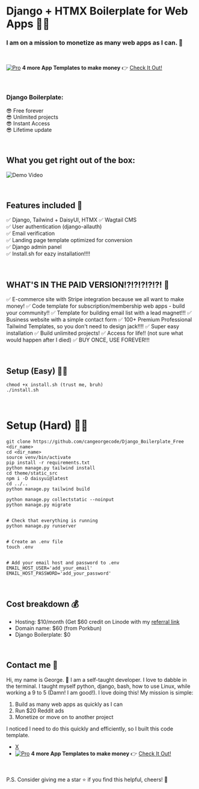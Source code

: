 # Django + HTMX Boilerplate for Web Apps 🚀🚀
### I am on a mission to monetize as many web apps as I can.  🎉 


&nbsp;


[![Pro](https://img.shields.io/badge/Pro-Boilerplate-pink)](https://hero.codes/) **4 more App Templates to make money** 👉 [Check It Out!](https://hero.codes/)


&nbsp;


### Django Boilerplate: 
😎 Free forever  
😎 Unlimited projects  
😎 Instant Access  
😎 Lifetime update  

&nbsp;

## What you get right out of the box:
![Demo Video](https://raw.githubusercontent.com/cangeorgecode/djbp_demo_video/main/output.gif)


&nbsp;


## Features included  🔧

✅ Django, Tailwind + DaisyUI, HTMX
✅ Wagtail CMS  
✅ User authentication (django-allauth)  
✅ Email verification  
✅ Landing page template optimized for conversion  
✅ Django admin panel  
✅ Install.sh for eazy installation!!!! 


&nbsp;


## WHAT'S IN THE PAID VERSION!?!?!?!?!?! 🚧

✅ E-commerce site with Stripe integration because we all want to make money!
✅ Code template for subscription/membership web apps - build your community!!
✅ Template for building email list with a lead magnet!!!
✅ Business website with a simple contact form
✅ 100+ Premium Professional Tailwind Templates, so you don't need to design jack!!!!
✅ Super easy installation 
✅ Build unlimited projects!
✅ Access for life!! (not sure what would happen after I died)
✅ BUY ONCE, USE FOREVER!!!


&nbsp;


## Setup (Easy) 🧑‍💻  
```
chmod +x install.sh (trust me, bruh)
./install.sh

```


&nbsp;


# Setup (Hard) 🧑‍💻  

```
git clone https://github.com/cangeorgecode/Django_Boilerplate_Free <dir_name>
cd <dir_name>
source venv/bin/activate
pip install -r requirements.txt
python manage.py tailwind install
cd theme/static_src
npm i -D daisyui@latest
cd ../..
python manage.py tailwind build

python manage.py collectstatic --noinput
python manage.py migrate


# Check that everything is running
python manage.py runserver


# Create an .env file
touch .env


# Add your email host and password to .env
EMAIL_HOST_USER='add_your_email'
EMAIL_HOST_PASSWORD='add_your_password'

```


&nbsp;


## Cost breakdown 💰

- Hosting: $10/month (Get $60 credit on Linode with my [referral link](https://www.linode.com/lp/refer/?r=9ff0cd12e24c4e14bb041fd505242e605d1cc36d)
- Domain name: $60 (from Porkbun)
- Django Boilerplate: $0  


&nbsp;


## Contact me 📧

Hi, my name is George. 👋 I am a self-taught developer. I love to dabble in the terminal. I taught myself python, django, bash, how to use Linux, while working a 9 to 5 (Damn! I am good!). I love doing this! My mission is simple:  

1. Build as many web apps as quickly as I can
2. Run $20 Reddit ads
3. Monetize or move on to another project

I noticed I need to do this quickly and efficiently, so I built this code template. 

- [X](https://x.com/joji_jiji)
- [![Pro](https://img.shields.io/badge/Pro-Boilerplate-pink)](https://hero.codes/) **4 more App Templates to make money** 👉 [Check It Out!](https://hero.codes/)

&nbsp;


P.S. Consider giving me a star ⭐ if you find this helpful, cheers! 🍻


